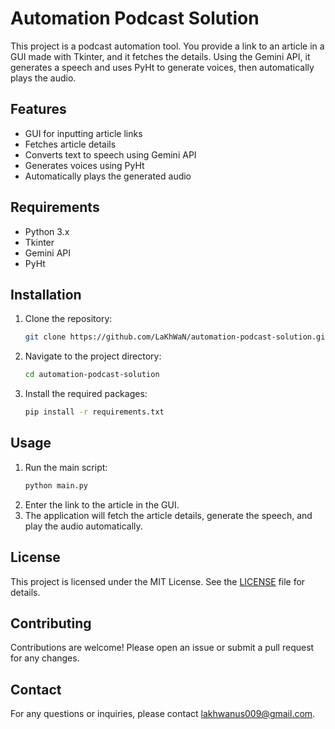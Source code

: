 # Automation Podcast Solution

This project is a podcast automation tool. You provide a link to an article in a GUI made with Tkinter, and it fetches the details. Using the Gemini API, it generates a speech and uses PyHt to generate voices, then automatically plays the audio.

## Features

- GUI for inputting article links
- Fetches article details
- Converts text to speech using Gemini API
- Generates voices using PyHt
- Automatically plays the generated audio

## Requirements

- Python 3.x
- Tkinter
- Gemini API
- PyHt

## Installation

1. Clone the repository:
    ```bash
    git clone https://github.com/LaKhWaN/automation-podcast-solution.git
    ```
2. Navigate to the project directory:
    ```bash
    cd automation-podcast-solution
    ```
3. Install the required packages:
    ```bash
    pip install -r requirements.txt
    ```

## Usage

1. Run the main script:
    ```bash
    python main.py
    ```
2. Enter the link to the article in the GUI.
3. The application will fetch the article details, generate the speech, and play the audio automatically.

## License

This project is licensed under the MIT License. See the [LICENSE](LICENSE) file for details.

## Contributing

Contributions are welcome! Please open an issue or submit a pull request for any changes.

## Contact

For any questions or inquiries, please contact [lakhwanus009@gmail.com](mailto:lakhwanus009@gmail.com).

